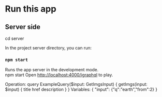 # Run this app

## Server side

cd server

In the project server directory, you can run:

### `npm start`
Runs the app server in the development mode.\
npm start
Open [http://localhost:4000/igraphql](http://localhost:4000/igraphql) to play.

Operation:
query ExampleQuery($input: GetImgsInput) {
  getImgs(input: $input) {
    title
    href
    description
  }
}
Variables:
{
  "input": {"q":"earth","from":2}
}


